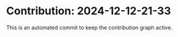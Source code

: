 # Contribution: 2024-12-12-21-33
This is an automated commit to keep the contribution graph active.
